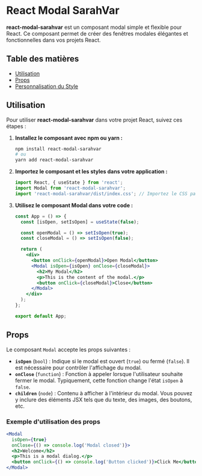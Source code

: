 # React Modal SarahVar

**react-modal-sarahvar** est un composant modal simple et flexible pour React. Ce composant permet de créer des fenêtres modales élégantes et fonctionnelles dans vos projets React.

## Table des matières

- [Utilisation](#utilisation)
- [Props](#props)
- [Personnalisation du Style](#personnalisation-du-style)

## Utilisation

Pour utiliser **react-modal-sarahvar** dans votre projet React, suivez ces étapes :

1. **Installez le composant avec npm ou yarn :**

    ```bash
    npm install react-modal-sarahvar
    # ou
    yarn add react-modal-sarahvar
    ```

2. **Importez le composant et les styles dans votre application :**

    ```jsx
    import React, { useState } from 'react';
    import Modal from 'react-modal-sarahvar';
    import 'react-modal-sarahvar/dist/index.css'; // Importez le CSS par défaut si nécessaire
    ```

3. **Utilisez le composant Modal dans votre code :**

    ```jsx
    const App = () => {
      const [isOpen, setIsOpen] = useState(false);

      const openModal = () => setIsOpen(true);
      const closeModal = () => setIsOpen(false);

      return (
        <div>
          <button onClick={openModal}>Open Modal</button>
          <Modal isOpen={isOpen} onClose={closeModal}>
            <h2>My Modal</h2>
            <p>This is the content of the modal.</p>
            <button onClick={closeModal}>Close</button>
          </Modal>
        </div>
      );
    };

    export default App;
    ```

## Props

Le composant `Modal` accepte les props suivantes :

- **`isOpen`** (`bool`) : Indique si le modal est ouvert (`true`) ou fermé (`false`). Il est nécessaire pour contrôler l'affichage du modal.
- **`onClose`** (`function`) : Fonction à appeler lorsque l'utilisateur souhaite fermer le modal. Typiquement, cette fonction change l'état `isOpen` à `false`.
- **`children`** (`node`) : Contenu à afficher à l'intérieur du modal. Vous pouvez y inclure des éléments JSX tels que du texte, des images, des boutons, etc.

### Exemple d'utilisation des props

```jsx
<Modal
  isOpen={true}
  onClose={() => console.log('Modal closed')}>
  <h2>Welcome</h2>
  <p>This is a modal dialog.</p>
  <button onClick={() => console.log('Button clicked')}>Click Me</button>
</Modal>

